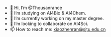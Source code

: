 - 👋 Hi, I’m @Thousanrance
- 👀 I’m studying on AI4Bio & AI4Chem.
- 🌱 I’m currently working on my master degree.
- 💞️ I’m looking to collaborate on AI4Sci.
- 📫 How to reach me: xiaozhenran@sjtu.edu.cn
